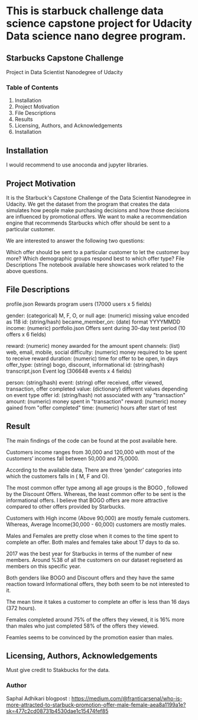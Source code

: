 
# This is starbuck challenge data science capstone project for Udacity Data science nano degree program.
## Starbucks Capstone Challenge
Project in Data Scientist Nanodegree of Udacity

### Table of Contents
1. Installation
2. Project Motivation
3. File Descriptions
4. Results
5. Licensing, Authors, and Acknowledgements
6. Installation

<h2>Installation</h2>
I would recommend to use anoconda and jupyter libraries.

<h2>Project Motivation</h2>
It is the Starbuck's Capstone Challenge of the Data Scientist Nanodegree in Udacity. We get the dataset from the program that creates the data simulates how people make purchasing decisions and how those decisions are influenced by promotional offers. We want to make a recommendation engine that recommends Starbucks which offer should be sent to a particular customer.

We are interested to answer the following two questions:

Which offer should be sent to a particular customer to let the customer buy more?
Which demographic groups respond best to which offer type?
File Descriptions
The notebook available here showcases work related to the above questions.

<h2>File Descriptions</h2>

profile.json
Rewards program users (17000 users x 5 fields)

gender: (categorical) M, F, O, or null
age: (numeric) missing value encoded as 118
id: (string/hash)
became_member_on: (date) format YYYYMMDD
income: (numeric)
portfolio.json
Offers sent during 30-day test period (10 offers x 6 fields)

reward: (numeric) money awarded for the amount spent
channels: (list) web, email, mobile, social
difficulty: (numeric) money required to be spent to receive reward
duration: (numeric) time for offer to be open, in days
offer_type: (string) bogo, discount, informational
id: (string/hash)
transcript.json
Event log (306648 events x 4 fields)

person: (string/hash)
event: (string) offer received, offer viewed, transaction, offer completed
value: (dictionary) different values depending on event type
offer id: (string/hash) not associated with any "transaction"
amount: (numeric) money spent in "transaction"
reward: (numeric) money gained from "offer completed"
time: (numeric) hours after start of test


<h2>Result</h2>
The main findings of the code can be found at the post available here.

Customers income ranges from 30,000 and 120,000 with most of the customers’ incomes fall between 50,000 and 75,0000.

According to the available data, There are three ‘gender’ categories into which the customers falls in ( M, F and O).

The most common offer type among all age groups is the BOGO , followed by the Discount Offers. Whereas, the least common offer to be sent is the informational offers. I believe that BOGO offers are more attractive compared to other offers provided by Starbucks.

Customers with High income (Above 90,000) are mostly female customers. Whereas, Average Income(30,000 - 60,000) customers are mostly males.

Males and Females are pretty close when it comes to the time spent to complete an offer. Both males and females take about 17 days to da so.

2017 was the best year for Starbucks in terms of the number of new members. Around %38 of all the customers on our dataset regiseterd as members on this specific year.

Both genders like BOGO and Discount offers and they have the same reaction toward Informational offers, they both seem to be not interested to it.

The mean time it takes a customer to complete an offer is less than 16 days (372 hours).

Females completed around 75% of the offers they viewed, it is 16% more than males who just completed 58% of the offers they viewed. 

Feamles seems to be convinced by the promotion easier than males.

<h2>Licensing, Authors, Acknowledgements</h2>

Must give credit to Stakbucks for the data.

### Author
Saphal Adhikari
blogpost : https://medium.com/@franticarsenal/who-is-more-attracted-to-starbuck-promotion-offer-male-female-aea8a1199a1e?sk=477c2cd08731b4530dae1c15474fef85

